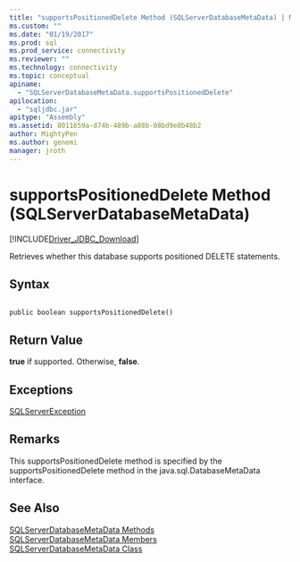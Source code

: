 ```yaml
---
title: "supportsPositionedDelete Method (SQLServerDatabaseMetaData) | Microsoft Docs"
ms.custom: ""
ms.date: "01/19/2017"
ms.prod: sql
ms.prod_service: connectivity
ms.reviewer: ""
ms.technology: connectivity
ms.topic: conceptual
apiname: 
  - "SQLServerDatabaseMetaData.supportsPositionedDelete"
apilocation: 
  - "sqljdbc.jar"
apitype: "Assembly"
ms.assetid: 8011659a-d74b-489b-a88b-08bd9e8b48b2
author: MightyPen
ms.author: genemi
manager: jroth
---
```

# supportsPositionedDelete Method (SQLServerDatabaseMetaData)
[!INCLUDE[Driver_JDBC_Download](../../../includes/driver_jdbc_download.md)]

  Retrieves whether this database supports positioned DELETE statements.  
  
## Syntax  
  
```  
  
public boolean supportsPositionedDelete()  
```  
  
## Return Value  
 **true** if supported. Otherwise, **false**.  
  
## Exceptions  
 [SQLServerException](../../../connect/jdbc/reference/sqlserverexception-class.md)  
  
## Remarks  
 This supportsPositionedDelete method is specified by the supportsPositionedDelete method in the java.sql.DatabaseMetaData interface.  
  
## See Also  
 [SQLServerDatabaseMetaData Methods](../../../connect/jdbc/reference/sqlserverdatabasemetadata-methods.md)   
 [SQLServerDatabaseMetaData Members](../../../connect/jdbc/reference/sqlserverdatabasemetadata-members.md)   
 [SQLServerDatabaseMetaData Class](../../../connect/jdbc/reference/sqlserverdatabasemetadata-class.md)  
  
  
